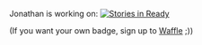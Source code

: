 Jonathan is working on: [![Stories in Ready](https://badge.waffle.io/sixtyfive/hw.png?label=ready&title=Ready)](http://waffle.io/sixtyfive/hw)

(If you want your own badge, sign up to [Waffle](waffle.io) ;))
